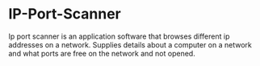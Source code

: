 IP-Port-Scanner
===============

Ip port scanner is an application software that browses different ip addresses on a network. Supplies details about a computer on a network and what ports are free on the network and not opened.

